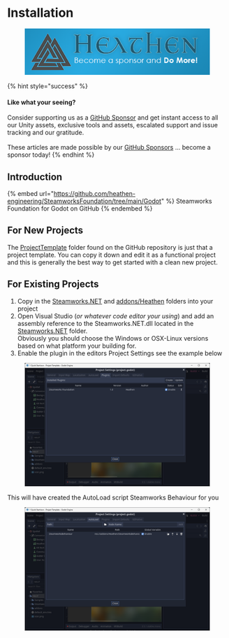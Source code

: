 # Installation

<figure><img src="../../../.gitbook/assets/512x128 Sponsor Banner.png" alt="Become a sponsor and Do More"><figcaption></figcaption></figure>

{% hint style="success" %}
#### Like what your seeing?

Consider supporting us as a [GitHub Sponsor](../../../company/become-a-sponsor.md) and get instant access to all our Unity assets, exclusive tools and assets, escalated support and issue tracking and our gratitude.\
\
These articles are made possible by our [GitHub Sponsors](https://github.com/sponsors/heathen-engineering) ... become a sponsor today!
{% endhint %}

## Introduction

{% embed url="https://github.com/heathen-engineering/SteamworksFoundation/tree/main/Godot" %}
Steamworks Foundation for Godot on GitHub
{% endembed %}

## For New Projects

The [ProjectTemplate](https://github.com/heathen-engineering/SteamworksFoundation/tree/main/Godot/Project%20Template) folder found on the GitHub repository is just that a project template. You can copy it down and edit it as a functional project and this is generally the best way to get started with a clean new project.

## For Existing Projects

1. Copy in the [Steamworks.NET](https://github.com/heathen-engineering/SteamworksFoundation/tree/main/Godot/Project%20Template/Steamworks.NET) and [addons/Heathen](https://github.com/heathen-engineering/SteamworksFoundation/tree/main/Godot/Project%20Template/addons/Heathen) folders into your project
2. Open Visual Studio (_or whatever code editor your using_) and add an assembly reference to the Steamworks.NET.dll located in the [Steamworks.NET](https://github.com/heathen-engineering/SteamworksFoundation/tree/main/Godot/Project%20Template/Steamworks.NET) folder. \
   Obviously you should choose the Windows or OSX-Linux versions based on what platform your building for.
3. Enable the plugin in the editors Project Settings see the example below

<figure><img src="../../../.gitbook/assets/image.png" alt=""><figcaption></figcaption></figure>

This will have created the AutoLoad script Steamworks Behaviour for you

<figure><img src="../../../.gitbook/assets/image (193).png" alt=""><figcaption></figcaption></figure>
